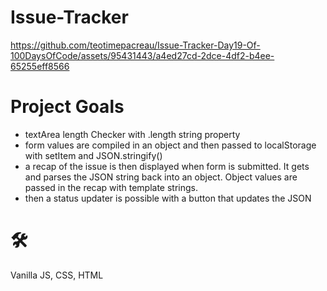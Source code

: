 # Issue-Tracker

https://github.com/teotimepacreau/Issue-Tracker-Day19-Of-100DaysOfCode/assets/95431443/a4ed27cd-2dce-4df2-b4ee-65255eff8566

# Project Goals
- textArea length Checker with .length string property
- form values are compiled in an object and then passed to localStorage with setItem and JSON.stringify()
- a recap of the issue is then displayed when form is submitted. It gets and parses the JSON string back into an object. Object values are passed in the recap with template strings.
- then a status updater is possible with a button that updates the JSON

# 🛠️
Vanilla JS, CSS, HTML
